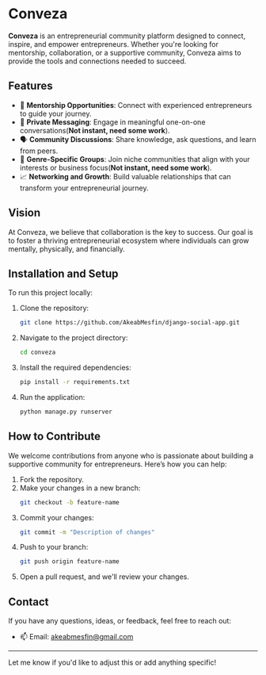 # Conveza

**Conveza** is an entrepreneurial community platform designed to connect, inspire, and empower entrepreneurs. Whether you're looking for mentorship, collaboration, or a supportive community, Conveza aims to provide the tools and connections needed to succeed.

## Features
- 🌟 **Mentorship Opportunities**: Connect with experienced entrepreneurs to guide your journey.
- 💬 **Private Messaging**: Engage in meaningful one-on-one conversations(**Not instant, need some work**).
- 🗣️ **Community Discussions**: Share knowledge, ask questions, and learn from peers.
- 🎯 **Genre-Specific Groups**: Join niche communities that align with your interests or business focus(**Not instant, need some work**).
- 📈 **Networking and Growth**: Build valuable relationships that can transform your entrepreneurial journey.

## Vision
At Conveza, we believe that collaboration is the key to success. Our goal is to foster a thriving entrepreneurial ecosystem where individuals can grow mentally, physically, and financially.

## Installation and Setup
To run this project locally:
1. Clone the repository:
   ```bash
   git clone https://github.com/AkeabMesfin/django-social-app.git
   ```
2. Navigate to the project directory:
   ```bash
   cd conveza
   ```
3. Install the required dependencies:
   ```bash
   pip install -r requirements.txt
   ```
4. Run the application:
   ```bash
   python manage.py runserver
   ```

## How to Contribute
We welcome contributions from anyone who is passionate about building a supportive community for entrepreneurs. Here’s how you can help:
1. Fork the repository.
2. Make your changes in a new branch:
   ```bash
   git checkout -b feature-name
   ```
3. Commit your changes:
   ```bash
   git commit -m "Description of changes"
   ```
4. Push to your branch:
   ```bash
   git push origin feature-name
   ```
5. Open a pull request, and we'll review your changes.

## Contact
If you have any questions, ideas, or feedback, feel free to reach out:
- 📫 Email: akeabmesfin@gmail.com

---

Let me know if you'd like to adjust this or add anything specific!
